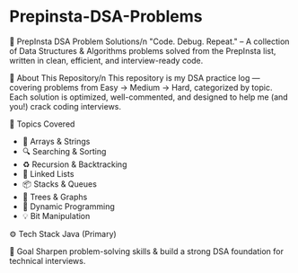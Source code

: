 # Prepinsta-DSA-Problems

🧩 PrepInsta DSA Problem Solutions/n
"Code. Debug. Repeat." – A collection of Data Structures & Algorithms problems solved from the PrepInsta list, written in clean, efficient, and interview-ready code.

🚀 About This Repository/n
This repository is my DSA practice log — covering problems from Easy → Medium → Hard, categorized by topic. Each solution is optimized, well-commented, and designed to help me (and you!) crack coding interviews.

📂 Topics Covered

- 🔢 Arrays & Strings
- 🔍 Searching & Sorting
- ♻ Recursion & Backtracking
- 🔗 Linked Lists
- 📦 Stacks & Queues
- 🌳 Trees & Graphs
- 🧠 Dynamic Programming
- 💡 Bit Manipulation

⚙️ Tech Stack
Java (Primary)

🎯 Goal
Sharpen problem-solving skills & build a strong DSA foundation for technical interviews.
